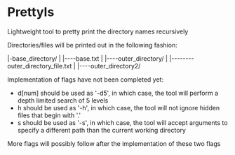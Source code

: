 Prettyls
====
Lightweight tool to pretty print the directory names recursively

Directories/files will be printed out in the following fashion:

|-base_directory/
|
|----base.txt
|
|----outer_directory/
|
|--------outer_directory_file.txt
|
|----outer_directory2/



Implementation of flags have not been completed yet:

- d[num] should be used as '-d5', in which case, the tool will perform a depth limited search of 5 levels
- h should be used as '-h', in which case, the tool will not ignore hidden files that begin with '.'
- s should be used as '-s', in which case, the tool will accept arguments to specify a different path than the current working directory


More flags will possibly follow after the implementation of these two flags
